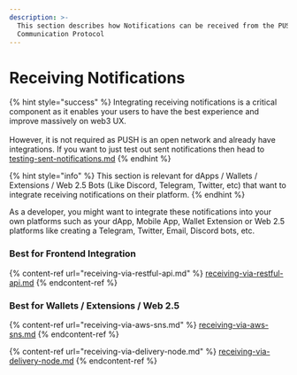```yaml
---
description: >-
  This section describes how Notifications can be received from the PUSH
  Communication Protocol
---
```


# Receiving Notifications

{% hint style="success" %}
Integrating receiving notifications is a critical component as it enables your users to have the best experience and improve massively on web3 UX. \
\
However, it is not required as PUSH is an open network and already have integrations. If you want to just test out sent notifications then head to [testing-sent-notifications.md](../testing-sent-notifications.md "mention")
{% endhint %}

{% hint style="info" %}
This section is relevant for dApps / Wallets / Extensions / Web 2.5 Bots (Like Discord, Telegram, Twitter, etc) that want to integrate receiving notifications on their platform.
{% endhint %}

As a developer, you might want to integrate these notifications into your own platforms such as your dApp, Mobile App, Wallet Extension or Web 2.5 platforms like creating a Telegram, Twitter, Email, Discord bots, etc.

### Best for Frontend Integration

{% content-ref url="receiving-via-restful-api.md" %}
[receiving-via-restful-api.md](receiving-via-restful-api.md)
{% endcontent-ref %}

### Best for Wallets / Extensions / Web 2.5

{% content-ref url="receiving-via-aws-sns.md" %}
[receiving-via-aws-sns.md](receiving-via-aws-sns.md)
{% endcontent-ref %}

{% content-ref url="receiving-via-delivery-node.md" %}
[receiving-via-delivery-node.md](receiving-via-delivery-node.md)
{% endcontent-ref %}
